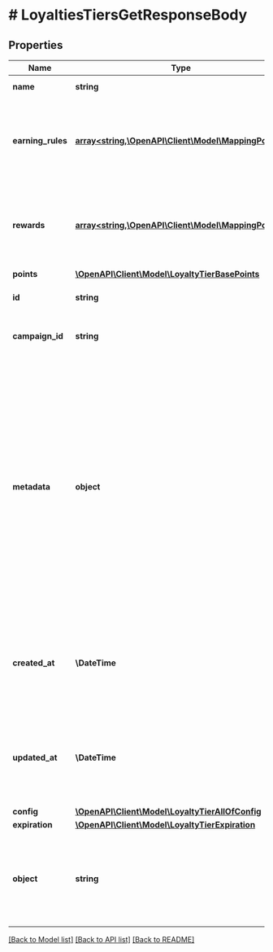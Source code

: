 # # LoyaltiesTiersGetResponseBody

## Properties

Name | Type | Description | Notes
------------ | ------------- | ------------- | -------------
**name** | **string** | Loyalty Tier name. |
**earning_rules** | [**array<string,\OpenAPI\Client\Model\MappingPoints>**](MappingPoints.md) | Contains a list of earning rule IDs and their points mapping for the given earning rule. | [optional]
**rewards** | [**array<string,\OpenAPI\Client\Model\MappingPoints>**](MappingPoints.md) | Contains a list of reward IDs and their points mapping for the given reward. | [optional]
**points** | [**\OpenAPI\Client\Model\LoyaltyTierBasePoints**](LoyaltyTierBasePoints.md) |  |
**id** | **string** | Unique loyalty tier ID. |
**campaign_id** | **string** | Unique parent campaign ID. |
**metadata** | **object** | The metadata object stores all custom attributes assigned to the loyalty tier. A set of key/value pairs that you can attach to a loyalty tier object. It can be useful for storing additional information about the loyalty tier in a structured format. |
**created_at** | **\DateTime** | Timestamp representing the date and time when the loyalty tier was created in ISO 8601 format. |
**updated_at** | **\DateTime** | Timestamp representing the date and time when the loyalty tier was updated in ISO 8601 format. | [optional]
**config** | [**\OpenAPI\Client\Model\LoyaltyTierAllOfConfig**](LoyaltyTierAllOfConfig.md) |  |
**expiration** | [**\OpenAPI\Client\Model\LoyaltyTierExpiration**](LoyaltyTierExpiration.md) |  | [optional]
**object** | **string** | The type of object represented by JSON. This object stores information about the loyalty. | [default to 'loyalty_tier']

[[Back to Model list]](../../README.md#models) [[Back to API list]](../../README.md#endpoints) [[Back to README]](../../README.md)
